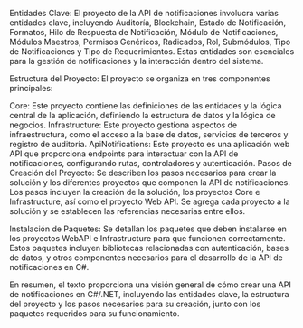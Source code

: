 Entidades Clave:
El proyecto de la API de notificaciones involucra varias entidades clave, incluyendo Auditoría, Blockchain, Estado de Notificación, Formatos, Hilo de Respuesta de Notificación, Módulo de Notificaciones, Módulos Maestros, Permisos Genéricos, Radicados, Rol, Submódulos, Tipo de Notificaciones y Tipo de Requerimientos. Estas entidades son esenciales para la gestión de notificaciones y la interacción dentro del sistema.

Estructura del Proyecto:
El proyecto se organiza en tres componentes principales:

Core: Este proyecto contiene las definiciones de las entidades y la lógica central de la aplicación, definiendo la estructura de datos y la lógica de negocios.
Infrastructure: Este proyecto gestiona aspectos de infraestructura, como el acceso a la base de datos, servicios de terceros y registro de auditoría.
ApiNotifications: Este proyecto es una aplicación web API que proporciona endpoints para interactuar con la API de notificaciones, configurando rutas, controladores y autenticación.
Pasos de Creación del Proyecto:
Se describen los pasos necesarios para crear la solución y los diferentes proyectos que componen la API de notificaciones. Los pasos incluyen la creación de la solución, los proyectos Core e Infrastructure, así como el proyecto Web API. Se agrega cada proyecto a la solución y se establecen las referencias necesarias entre ellos.

Instalación de Paquetes:
Se detallan los paquetes que deben instalarse en los proyectos WebAPI e Infrastructure para que funcionen correctamente. Estos paquetes incluyen bibliotecas relacionadas con autenticación, bases de datos, y otros componentes necesarios para el desarrollo de la API de notificaciones en C#.

En resumen, el texto proporciona una visión general de cómo crear una API de notificaciones en C#/.NET, incluyendo las entidades clave, la estructura del proyecto y los pasos necesarios para su creación, junto con los paquetes requeridos para su funcionamiento.